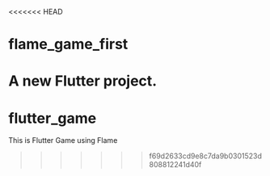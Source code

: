 <<<<<<< HEAD
# flame_game_first

A new Flutter project.
=======
# flutter_game
This is Flutter Game using Flame
>>>>>>> f69d2633cd9e8c7da9b0301523d808812241d40f
